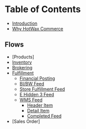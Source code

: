 # Table of Contents

* [Introduction](README.md)
* [Why HotWax Commerce](whyHotWax.md)

## Flows
* [Products]
* [Inventory](flows/inventory/README.md)
* [Brokering](flows/brokering/README.md)
* [Fulfillment](flows/fulfillment/README.MD)
  * [Financial Posting](flows/fulfillment/financialPosting.md)
  * [BI/BW Feed](flows/fulfillment/bibwFeed.md)
  * [Store Fulfillment Feed](flows/fulfillment/storeFulfilledDeltaFeed.md)
  * [E Hidden 3 Feed](flows/fulfillment/eHidden3Feed.md)
  * [WMS Feed](flows/fulfillment/wmsFeed/README.md)
    * [Header Item](flows/fulfillment/wmsFeed/headerItem.md)
    * [Detail Item](flows/fulfillment/wmsFeed/detailItem.md)
    * [Completed Feed](flows/fulfillment/wmsFeed/completeOrder.md)
* [Sales Order]